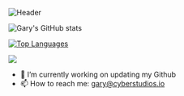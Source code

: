 ![Header](https://wallpapercave.com/wp/wp8633917.jpg)

![Gary's GitHub stats](https://github-readme-stats.vercel.app/api?username=garymansted&show_icons=true&theme=tokyonight)

[![Top Languages](https://github-readme-stats.vercel.app/api/top-langs/?username=garymansted&layout=compact&theme=tokyonight)](https://github.com/garymansted/github-readme-stats)

![](https://img.shields.io/badge/<Code>-<Swift>-informational?style=flat&logo=data:image/svg%2bxml;base64,<BASE64_DATA>)

- 🔭 I’m currently working on updating my Github
- 📫 How to reach me: gary@cyberstudios.io


<!--
**garymansted/garymansted** is a ✨ _special_ ✨ repository because its `README.md` (this file) appears on your GitHub profile.

Here are some ideas to get you started:

- 🔭 I’m currently working on ...
- 🌱 I’m currently learning ...
- 👯 I’m looking to collaborate on ...
- 🤔 I’m looking for help with ...
- 💬 Ask me about ...
- 📫 How to reach me: ...
- 😄 Pronouns: ...
- ⚡ Fun fact: ...
-->
